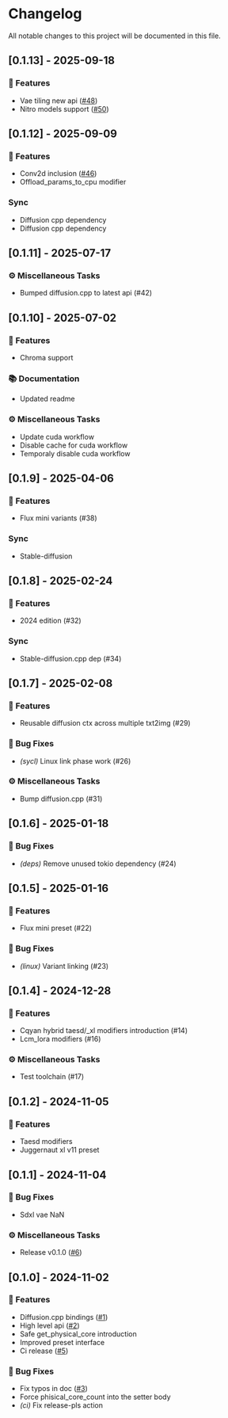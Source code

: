 # Changelog

All notable changes to this project will be documented in this file.

## [0.1.13] - 2025-09-18

### 🚀 Features

- Vae tiling new api ([#48](https://github.com/newfla/diffusion-rs/pull/48))
- Nitro models support ([#50](https://github.com/newfla/diffusion-rs/pull/50))

<!-- generated by git-cliff -->

## [0.1.12] - 2025-09-09

### 🚀 Features

- Conv2d inclusion ([#46](https://github.com/newfla/diffusion-rs/pull/46))
- Offload_params_to_cpu modifier

### Sync

- Diffusion cpp dependency
- Diffusion cpp dependency

<!-- generated by git-cliff -->
## [0.1.11] - 2025-07-17

### ⚙️ Miscellaneous Tasks

- Bumped diffusion.cpp to latest api (#42)

<!-- generated by git-cliff -->
## [0.1.10] - 2025-07-02

### 🚀 Features

- Chroma support

### 📚 Documentation

- Updated readme

### ⚙️ Miscellaneous Tasks

- Update cuda workflow
- Disable cache for cuda workflow
- Temporaly disable cuda workflow

<!-- generated by git-cliff -->
## [0.1.9] - 2025-04-06

### 🚀 Features

- Flux mini variants (#38)

### Sync

- Stable-diffusion

<!-- generated by git-cliff -->
## [0.1.8] - 2025-02-24

### 🚀 Features

- 2024 edition (#32)

### Sync

- Stable-diffusion.cpp dep (#34)

<!-- generated by git-cliff -->
## [0.1.7] - 2025-02-08

### 🚀 Features

- Reusable diffusion ctx across multiple txt2img (#29)

### 🐛 Bug Fixes

- *(sycl)* Linux link phase work (#26)

### ⚙️ Miscellaneous Tasks

- Bump diffusion.cpp (#31)

<!-- generated by git-cliff -->
## [0.1.6] - 2025-01-18

### 🐛 Bug Fixes

- *(deps)* Remove unused tokio dependency (#24)

<!-- generated by git-cliff -->
## [0.1.5] - 2025-01-16

### 🚀 Features

- Flux mini preset (#22)

### 🐛 Bug Fixes

- *(linux)* Variant linking (#23)

<!-- generated by git-cliff -->
## [0.1.4] - 2024-12-28

### 🚀 Features

- Cqyan hybrid taesd/_xl modifiers introduction (#14)
- Lcm_lora modifiers (#16)

### ⚙️ Miscellaneous Tasks

- Test toolchain (#17)

<!-- generated by git-cliff -->
<!-- generated by git-cliff -->
## [0.1.2] - 2024-11-05

### 🚀 Features

- Taesd modifiers
- Juggernaut xl v11 preset

<!-- generated by git-cliff -->
## [0.1.1] - 2024-11-04

### 🐛 Bug Fixes

- Sdxl vae NaN

### ⚙️ Miscellaneous Tasks

- Release v0.1.0 ([#6](https://github.com/newfla/diffusion-rs/pull/6))

<!-- generated by git-cliff -->
## [0.1.0] - 2024-11-02

### 🚀 Features

- Diffusion.cpp bindings ([#1](https://github.com/newfla/diffusion-rs/pull/1))
- High level api ([#2](https://github.com/newfla/diffusion-rs/pull/2))
- Safe get_physical_core introduction
- Improved preset interface
- Ci release ([#5](https://github.com/newfla/diffusion-rs/pull/5))

### 🐛 Bug Fixes

- Fix typos in doc ([#3](https://github.com/newfla/diffusion-rs/pull/3))
- Force phisical_core_count into the setter body
- *(ci)* Fix release-pls action

<!-- generated by git-cliff -->
